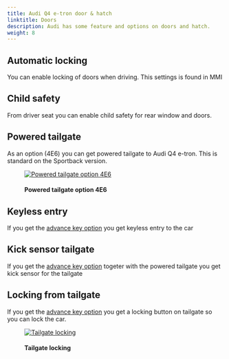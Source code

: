 ```yaml
---
title: Audi Q4 e-tron door & hatch
linktitle: Doors
description: Audi has some feature and options on doors and hatch.
weight: 8
---
```

<!-- markdownlint-disable MD033 -->

## Automatic locking

You can enable locking of doors when driving. This settings is found in MMI

## Child safety

From driver seat you can enable child safety for rear window and doors.

## Powered tailgate

As an option (4E6) you can get powered tailgate to Audi Q4 e-tron. This is standard on the Sportback version.

<figure>
    <a href="https://media.electrichasgoneaudi.net/multimedia/models/q4-e-tron/technology/lockingsystems/kicksensor.jpg">
        <img src="https://media.electrichasgoneaudi.net/multimedia/models/q4-e-tron/technology/lockingsystems/kicksensors.jpg"
        class="img-fluid" alt="Powered tailgate option 4E6" title="Powered tailgate option 4E6">
    </a>
    <figcaption><h4>Powered tailgate option 4E6</h4></figcaption>
</figure>

## Keyless entry

If you get the [advance key option](../../technology/lockingsystems/#advance-key-option-pgc) you get keyless entry to the car

## Kick sensor tailgate

If you get the [advance key option](../../technology/lockingsystems/#advance-key-option-pgc) togeter with the powered tailgate you get kick sensor for the tailgate

## Locking from tailgate

If you get the [advance key option](../../technology/lockingsystems/#advance-key-option-pgc) you get a locking button on tailgate
so you can lock the car.

<figure>
    <a href="https://media.electrichasgoneaudi.net/multimedia/models/q4-e-tron/exterior/doors/tailgatelocking.jpg">
        <img src="https://media.electrichasgoneaudi.net/multimedia/models/q4-e-tron/exterior/doors/tailgatelockings.jpg"
        class="img-fluid" alt="Tailgate locking" title="Tailgate locking">
    </a>
    <figcaption><h4>Tailgate locking</h4></figcaption>
</figure>
